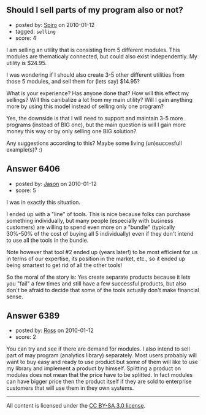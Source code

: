 ## Should I sell parts of my program also or not?

- posted by: [Spiro](https://stackexchange.com/users/-1/2232-spiro) on 2010-01-12
- tagged: `selling`
- score: 4

I am selling an utility that is consisting from 5 different modules. This modules are thematicaly connected, but could also exist independently. My utility is $24.95. 

I was wondering if I should also create 3-5 other different utilities from those 5 modules, and sell them for (lets say) $14.95? 

What is your experience? Has anyone done that? How will this effect my sellings? Will this canibalize a lot from my main utility? Will I gain anything more by using this model instead of selling only one program? 

Yes, the downside is that I will need to support and maintain 3-5 more programs (instead of BIG one), but the main question is will I gain more money this way or by only selling one BIG solution?

Any suggestions according to this? Maybe some living (un)succesfull example(s)? :) 


## Answer 6406

- posted by: [Jason](https://stackexchange.com/users/-1/2-jason) on 2010-01-12
- score: 5

I was in exactly this situation.

I ended up with a "line" of tools.  This is nice because folks can purchase something individually, but many people (especially with business customers) are willing to spend even more on a "bundle" (typically 30%-50% of the cost of buying all 5 individually) even if they don't intend to use all the tools in the bundle.

Note however that tool #2 ended up (years later!) to be most efficient for us in terms of our expertise, its position in the market, etc., so it ended up being smartest to get rid of all the other tools!

So the moral of the story is: Yes create separate products because it lets you "fail" a few times and still have a few successful products, but also don't be afraid to decide that some of the tools actually don't make financial sense.


## Answer 6389

- posted by: [Ross](https://stackexchange.com/users/-1/1390-ross) on 2010-01-12
- score: 2

You can try and see if there are demand for modules.
I also intend to sell part of may program (analytics library) separately.
Most users probably will want to buy easy and ready to use product but some of them will like to use my library and implement a product by himself. Splitting a product on modules does not mean that the price have to be splitted. In fact modules can have bigger price then the product itself if they are sold to enterprise customers that will use them in they own systems.



---

All content is licensed under the [CC BY-SA 3.0 license](https://creativecommons.org/licenses/by-sa/3.0/).

